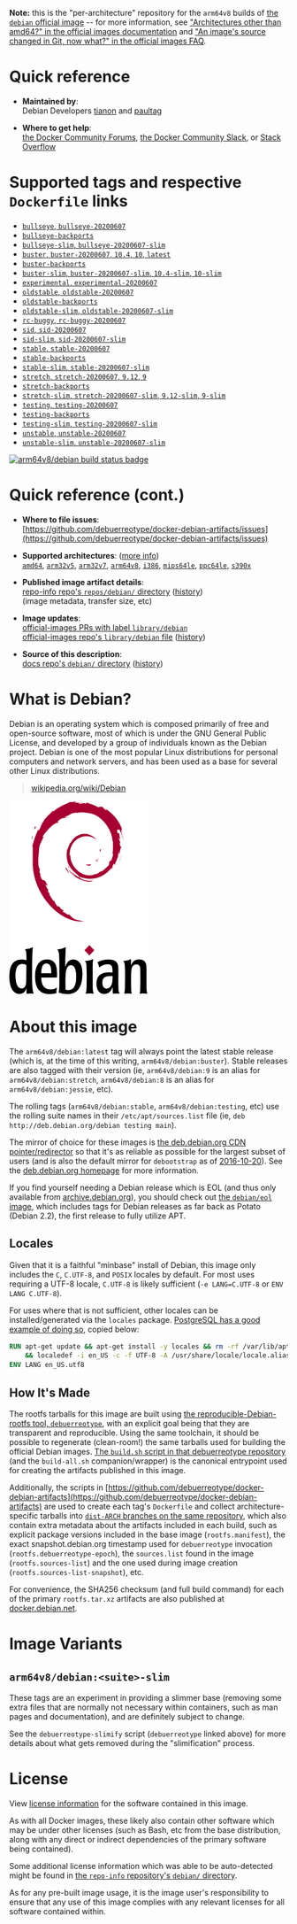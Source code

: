 <!--

********************************************************************************

WARNING:

    DO NOT EDIT "debian/README.md"

    IT IS AUTO-GENERATED

    (from the other files in "debian/" combined with a set of templates)

********************************************************************************

-->

**Note:** this is the "per-architecture" repository for the `arm64v8` builds of [the `debian` official image](https://hub.docker.com/_/debian) -- for more information, see ["Architectures other than amd64?" in the official images documentation](https://github.com/docker-library/official-images#architectures-other-than-amd64) and ["An image's source changed in Git, now what?" in the official images FAQ](https://github.com/docker-library/faq#an-images-source-changed-in-git-now-what).

# Quick reference

-	**Maintained by**:  
	Debian Developers [tianon](https://qa.debian.org/developer.php?login=tianon) and [paultag](https://qa.debian.org/developer.php?login=paultag)

-	**Where to get help**:  
	[the Docker Community Forums](https://forums.docker.com/), [the Docker Community Slack](https://dockr.ly/slack), or [Stack Overflow](https://stackoverflow.com/search?tab=newest&q=docker)

# Supported tags and respective `Dockerfile` links

-	[`bullseye`, `bullseye-20200607`](https://github.com/debuerreotype/docker-debian-artifacts/blob/68704ba53d7bdb1f43ca5e3b4c62bdb286a12f65/bullseye/Dockerfile)
-	[`bullseye-backports`](https://github.com/debuerreotype/docker-debian-artifacts/blob/68704ba53d7bdb1f43ca5e3b4c62bdb286a12f65/bullseye/backports/Dockerfile)
-	[`bullseye-slim`, `bullseye-20200607-slim`](https://github.com/debuerreotype/docker-debian-artifacts/blob/68704ba53d7bdb1f43ca5e3b4c62bdb286a12f65/bullseye/slim/Dockerfile)
-	[`buster`, `buster-20200607`, `10.4`, `10`, `latest`](https://github.com/debuerreotype/docker-debian-artifacts/blob/68704ba53d7bdb1f43ca5e3b4c62bdb286a12f65/buster/Dockerfile)
-	[`buster-backports`](https://github.com/debuerreotype/docker-debian-artifacts/blob/68704ba53d7bdb1f43ca5e3b4c62bdb286a12f65/buster/backports/Dockerfile)
-	[`buster-slim`, `buster-20200607-slim`, `10.4-slim`, `10-slim`](https://github.com/debuerreotype/docker-debian-artifacts/blob/68704ba53d7bdb1f43ca5e3b4c62bdb286a12f65/buster/slim/Dockerfile)
-	[`experimental`, `experimental-20200607`](https://github.com/debuerreotype/docker-debian-artifacts/blob/68704ba53d7bdb1f43ca5e3b4c62bdb286a12f65/experimental/Dockerfile)
-	[`oldstable`, `oldstable-20200607`](https://github.com/debuerreotype/docker-debian-artifacts/blob/68704ba53d7bdb1f43ca5e3b4c62bdb286a12f65/oldstable/Dockerfile)
-	[`oldstable-backports`](https://github.com/debuerreotype/docker-debian-artifacts/blob/68704ba53d7bdb1f43ca5e3b4c62bdb286a12f65/oldstable/backports/Dockerfile)
-	[`oldstable-slim`, `oldstable-20200607-slim`](https://github.com/debuerreotype/docker-debian-artifacts/blob/68704ba53d7bdb1f43ca5e3b4c62bdb286a12f65/oldstable/slim/Dockerfile)
-	[`rc-buggy`, `rc-buggy-20200607`](https://github.com/debuerreotype/docker-debian-artifacts/blob/68704ba53d7bdb1f43ca5e3b4c62bdb286a12f65/rc-buggy/Dockerfile)
-	[`sid`, `sid-20200607`](https://github.com/debuerreotype/docker-debian-artifacts/blob/68704ba53d7bdb1f43ca5e3b4c62bdb286a12f65/sid/Dockerfile)
-	[`sid-slim`, `sid-20200607-slim`](https://github.com/debuerreotype/docker-debian-artifacts/blob/68704ba53d7bdb1f43ca5e3b4c62bdb286a12f65/sid/slim/Dockerfile)
-	[`stable`, `stable-20200607`](https://github.com/debuerreotype/docker-debian-artifacts/blob/68704ba53d7bdb1f43ca5e3b4c62bdb286a12f65/stable/Dockerfile)
-	[`stable-backports`](https://github.com/debuerreotype/docker-debian-artifacts/blob/68704ba53d7bdb1f43ca5e3b4c62bdb286a12f65/stable/backports/Dockerfile)
-	[`stable-slim`, `stable-20200607-slim`](https://github.com/debuerreotype/docker-debian-artifacts/blob/68704ba53d7bdb1f43ca5e3b4c62bdb286a12f65/stable/slim/Dockerfile)
-	[`stretch`, `stretch-20200607`, `9.12`, `9`](https://github.com/debuerreotype/docker-debian-artifacts/blob/68704ba53d7bdb1f43ca5e3b4c62bdb286a12f65/stretch/Dockerfile)
-	[`stretch-backports`](https://github.com/debuerreotype/docker-debian-artifacts/blob/68704ba53d7bdb1f43ca5e3b4c62bdb286a12f65/stretch/backports/Dockerfile)
-	[`stretch-slim`, `stretch-20200607-slim`, `9.12-slim`, `9-slim`](https://github.com/debuerreotype/docker-debian-artifacts/blob/68704ba53d7bdb1f43ca5e3b4c62bdb286a12f65/stretch/slim/Dockerfile)
-	[`testing`, `testing-20200607`](https://github.com/debuerreotype/docker-debian-artifacts/blob/68704ba53d7bdb1f43ca5e3b4c62bdb286a12f65/testing/Dockerfile)
-	[`testing-backports`](https://github.com/debuerreotype/docker-debian-artifacts/blob/68704ba53d7bdb1f43ca5e3b4c62bdb286a12f65/testing/backports/Dockerfile)
-	[`testing-slim`, `testing-20200607-slim`](https://github.com/debuerreotype/docker-debian-artifacts/blob/68704ba53d7bdb1f43ca5e3b4c62bdb286a12f65/testing/slim/Dockerfile)
-	[`unstable`, `unstable-20200607`](https://github.com/debuerreotype/docker-debian-artifacts/blob/68704ba53d7bdb1f43ca5e3b4c62bdb286a12f65/unstable/Dockerfile)
-	[`unstable-slim`, `unstable-20200607-slim`](https://github.com/debuerreotype/docker-debian-artifacts/blob/68704ba53d7bdb1f43ca5e3b4c62bdb286a12f65/unstable/slim/Dockerfile)

[![arm64v8/debian build status badge](https://img.shields.io/jenkins/s/https/doi-janky.infosiftr.net/job/multiarch/job/arm64v8/job/debian.svg?label=arm64v8/debian%20%20build%20job)](https://doi-janky.infosiftr.net/job/multiarch/job/arm64v8/job/debian/)

# Quick reference (cont.)

-	**Where to file issues**:  
	[https://github.com/debuerreotype/docker-debian-artifacts/issues](https://github.com/debuerreotype/docker-debian-artifacts/issues)

-	**Supported architectures**: ([more info](https://github.com/docker-library/official-images#architectures-other-than-amd64))  
	[`amd64`](https://hub.docker.com/r/amd64/debian/), [`arm32v5`](https://hub.docker.com/r/arm32v5/debian/), [`arm32v7`](https://hub.docker.com/r/arm32v7/debian/), [`arm64v8`](https://hub.docker.com/r/arm64v8/debian/), [`i386`](https://hub.docker.com/r/i386/debian/), [`mips64le`](https://hub.docker.com/r/mips64le/debian/), [`ppc64le`](https://hub.docker.com/r/ppc64le/debian/), [`s390x`](https://hub.docker.com/r/s390x/debian/)

-	**Published image artifact details**:  
	[repo-info repo's `repos/debian/` directory](https://github.com/docker-library/repo-info/blob/master/repos/debian) ([history](https://github.com/docker-library/repo-info/commits/master/repos/debian))  
	(image metadata, transfer size, etc)

-	**Image updates**:  
	[official-images PRs with label `library/debian`](https://github.com/docker-library/official-images/pulls?q=label%3Alibrary%2Fdebian)  
	[official-images repo's `library/debian` file](https://github.com/docker-library/official-images/blob/master/library/debian) ([history](https://github.com/docker-library/official-images/commits/master/library/debian))

-	**Source of this description**:  
	[docs repo's `debian/` directory](https://github.com/docker-library/docs/tree/master/debian) ([history](https://github.com/docker-library/docs/commits/master/debian))

# What is Debian?

Debian is an operating system which is composed primarily of free and open-source software, most of which is under the GNU General Public License, and developed by a group of individuals known as the Debian project. Debian is one of the most popular Linux distributions for personal computers and network servers, and has been used as a base for several other Linux distributions.

> [wikipedia.org/wiki/Debian](https://en.wikipedia.org/wiki/Debian)

![logo](https://raw.githubusercontent.com/docker-library/docs/b449be7df57e9ed9086bb5821bfb5d6cdc5d67a4/debian/logo.png)

# About this image

The `arm64v8/debian:latest` tag will always point the latest stable release (which is, at the time of this writing, `arm64v8/debian:buster`). Stable releases are also tagged with their version (ie, `arm64v8/debian:9` is an alias for `arm64v8/debian:stretch`, `arm64v8/debian:8` is an alias for `arm64v8/debian:jessie`, etc).

The rolling tags (`arm64v8/debian:stable`, `arm64v8/debian:testing`, etc) use the rolling suite names in their `/etc/apt/sources.list` file (ie, `deb http://deb.debian.org/debian testing main`).

The mirror of choice for these images is [the deb.debian.org CDN pointer/redirector](https://deb.debian.org) so that it's as reliable as possible for the largest subset of users (and is also the default mirror for `debootstrap` as of [2016-10-20](https://anonscm.debian.org/cgit/d-i/debootstrap.git/commit/?id=9e8bc60ad1ccf3a25ce7890526b70059f3e770de)). See the [deb.debian.org homepage](https://deb.debian.org) for more information.

If you find yourself needing a Debian release which is EOL (and thus only available from [archive.debian.org](http://archive.debian.org)), you should check out [the `debian/eol` image](https://hub.docker.com/r/debian/eol/), which includes tags for Debian releases as far back as Potato (Debian 2.2), the first release to fully utilize APT.

## Locales

Given that it is a faithful "minbase" install of Debian, this image only includes the `C`, `C.UTF-8`, and `POSIX` locales by default. For most uses requiring a UTF-8 locale, `C.UTF-8` is likely sufficient (`-e LANG=C.UTF-8` or `ENV LANG C.UTF-8`).

For uses where that is not sufficient, other locales can be installed/generated via the `locales` package. [PostgreSQL has a good example of doing so](https://github.com/docker-library/postgres/blob/69bc540ecfffecce72d49fa7e4a46680350037f9/9.6/Dockerfile#L21-L24), copied below:

```dockerfile
RUN apt-get update && apt-get install -y locales && rm -rf /var/lib/apt/lists/* \
	&& localedef -i en_US -c -f UTF-8 -A /usr/share/locale/locale.alias en_US.UTF-8
ENV LANG en_US.utf8
```

## How It's Made

The rootfs tarballs for this image are built using [the reproducible-Debian-rootfs tool, `debuerreotype`](https://github.com/debuerreotype/debuerreotype), with an explicit goal being that they are transparent and reproducible. Using the same toolchain, it should be possible to regenerate (clean-room!) the same tarballs used for building the official Debian images. [The `build.sh` script in that debuerreotype repository](https://github.com/debuerreotype/debuerreotype/blob/master/build.sh) (and the `build-all.sh` companion/wrapper) is the canonical entrypoint used for creating the artifacts published in this image.

Additionally, the scripts in [https://github.com/debuerreotype/docker-debian-artifacts](https://github.com/debuerreotype/docker-debian-artifacts) are used to create each tag's `Dockerfile` and collect architecture-specific tarballs into [`dist-ARCH` branches on the same repository](https://github.com/debuerreotype/docker-debian-artifacts/branches), which also contain extra metadata about the artifacts included in each build, such as explicit package versions included in the base image (`rootfs.manifest`), the exact snapshot.debian.org timestamp used for `debuerreotype` invocation (`rootfs.debuerreotype-epoch`), the `sources.list` found in the image (`rootfs.sources-list`) and the one used during image creation (`rootfs.sources-list-snapshot`), etc.

For convenience, the SHA256 checksum (and full build command) for each of the primary `rootfs.tar.xz` artifacts are also published at [docker.debian.net](https://docker.debian.net/).

# Image Variants

## `arm64v8/debian:<suite>-slim`

These tags are an experiment in providing a slimmer base (removing some extra files that are normally not necessary within containers, such as man pages and documentation), and are definitely subject to change.

See the `debuerreotype-slimify` script (`debuerreotype` linked above) for more details about what gets removed during the "slimification" process.

# License

View [license information](https://www.debian.org/social_contract#guidelines) for the software contained in this image.

As with all Docker images, these likely also contain other software which may be under other licenses (such as Bash, etc from the base distribution, along with any direct or indirect dependencies of the primary software being contained).

Some additional license information which was able to be auto-detected might be found in [the `repo-info` repository's `debian/` directory](https://github.com/docker-library/repo-info/tree/master/repos/debian).

As for any pre-built image usage, it is the image user's responsibility to ensure that any use of this image complies with any relevant licenses for all software contained within.
